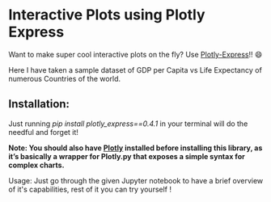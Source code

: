 # Interactive Plots using Plotly Express
Want to make super cool interactive plots on the fly? Use [Plotly-Express](https://github.com/plotly/plotly_express)!! :smile:

Here I have taken a sample dataset of GDP per Capita vs Life Expectancy of numerous Countries of the world. 

## Installation:
Just running *pip install plotly_express==0.4.1* in your terminal will do the needful and forget it!

**Note: You should also have [Plotly](https://github.com/plotly/plotly.py) installed before installing this library, as it’s basically a wrapper for Plotly.py that exposes a simple syntax for complex charts.**

Usage:
Just go through the given Jupyter notebook to have a brief overview of it's capabilities, rest of it you can try yourself !

